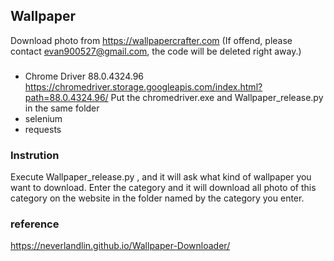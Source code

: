 ## Wallpaper
Download photo from https://wallpapercrafter.com (If offend, please contact evan900527@gmail.com, the code will be deleted right away.)
### 
- Chrome Driver 88.0.4324.96
  https://chromedriver.storage.googleapis.com/index.html?path=88.0.4324.96/
  Put the   chromedriver.exe   and   Wallpaper_release.py   in the same folder
- selenium
- requests
### Instrution
Execute   Wallpaper_release.py  , and it will ask what kind of wallpaper you want to download. Enter the category and it will download all photo of this category on the website in the folder named by the category you enter.
### reference
https://neverlandlin.github.io/Wallpaper-Downloader/

